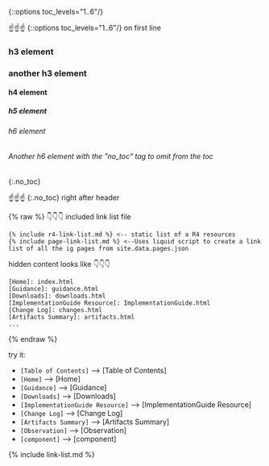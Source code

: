 {::options toc_levels="1..6"/}

☝️☝️☝️ \{\:\:options toc_levels="1..6"/\} on first line

### h3 element

###  another h3 element

#### h4 element

##### h5 element

###### h6 element

###### Another h6 element with the "no_toc" tag to omit from the toc
{:.no_toc}

☝️☝️☝️  \{\:.no_toc\} right after header

{% raw %}
👇👇👇 included link list file 
~~~
{% include r4-link-list.md %} <-- static list of a R4 resources
{% include page-link-list.md %} <--Uses liquid script to create a link list of all the ig pages from site.data.pages.json  
~~~

hidden content  looks like 👇👇👇
~~~
[Home]: index.html
[Guidance]: guidance.html
[Downloads]: downloads.html
[ImplementationGuide Resource]: ImplementationGuide.html
[Change Log]: changes.html
[Artifacts Summary]: artifacts.html
...
~~~
{% endraw %}

try it:

- `[Table of Contents]` --> [Table of Contents]
- `[Home]` --> [Home]
- `[Guidance]` --> [Guidance]
- `[Downloads]` --> [Downloads]
- `[ImplementationGuide Resource]` --> [ImplementationGuide Resource]
- `[Change Log]` --> [Change Log]
- `[Artifacts Summary]` --> [Artifacts Summary]
- `[Observation]` --> [Observation]
- `[component]` --> [component]


{% include link-list.md %}

